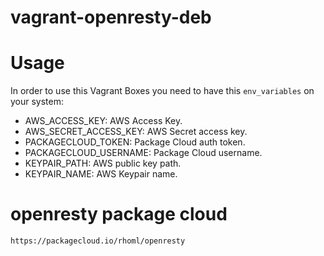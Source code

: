 vagrant-openresty-deb
=======================

# Usage

In order to use this Vagrant Boxes you need to have this `env_variables` on your system:

 - AWS_ACCESS_KEY: AWS Access Key.
 - AWS_SECRET_ACCESS_KEY: AWS Secret access key.
 - PACKAGECLOUD_TOKEN: Package Cloud auth token.
 - PACKAGECLOUD_USERNAME: Package Cloud username.
 - KEYPAIR_PATH: AWS public key path.
 - KEYPAIR_NAME: AWS Keypair name.

# openresty package cloud

  `https://packagecloud.io/rhoml/openresty`

